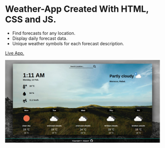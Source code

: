 # Weather-App Created With HTML, CSS and JS.

  - Find forecasts for any location.
  - Display daily forecast data.
  - Unique weather symbols for each forecast description.

[Live App.](https://elaaasri.github.io/weather-app/)

![alt text](https://github.com/elaaasri/weather-app/blob/main/src/images/project-screenshot.png)

